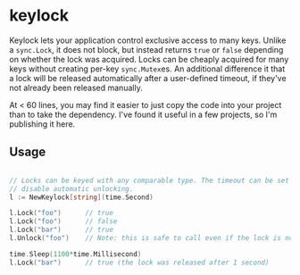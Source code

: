 # keylock

Keylock lets your application control exclusive access to many keys. Unlike a `sync.Lock`, it does not block, but instead returns `true` or `false` depending on whether the lock was acquired. Locks can be cheaply acquired for many keys without creating per-key `sync.Mutex`es. An additional difference it that a lock will be released automatically after a user-defined timeout, if they've not already been released manually.

At < 60 lines, you may find it easier to just copy the code into your project than to take the dependency. I've found it useful in a few projects, so I'm publishing it here.

## Usage

```go

// Locks can be keyed with any comparable type. The timeout can be set to 0 to
// disable automatic unlocking.
l := NewKeylock[string](time.Second)

l.Lock("foo")      // true
l.Lock("foo")      // false
l.Lock("bar")      // true
l.Unlock("foo")    // Note: this is safe to call even if the lock is not held.

time.Sleep(1100*time.Millisecond)
l.Lock("bar")      // true (the lock was released after 1 second)
```
